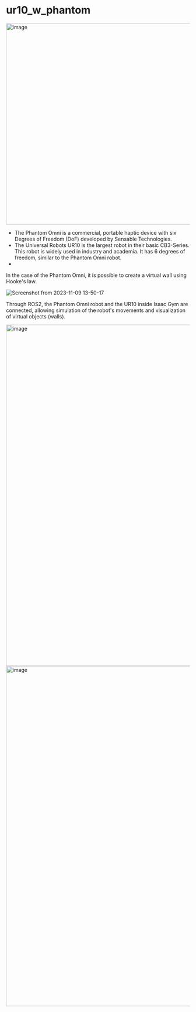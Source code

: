 # ur10_w_phantom

<img width="550" alt="image" src="https://github.com/imyoungchae/ur10_w_phantom/assets/87971802/25d7b805-1c15-468c-9b7b-3958957bd0df">


- The Phantom Omni is a commercial, portable haptic device with six Degrees of Freedom (DoF) developed by Sensable Technologies. 
- The Universal Robots UR10 is the largest robot in their basic CB3-Series. This robot is widely used in industry and academia. It has 6 degrees of freedom, similar to the Phantom Omni robot.
- 
In the case of the Phantom Omni, it is possible to create a virtual wall using Hooke's law.


![Screenshot from 2023-11-09 13-50-17](https://github.com/imyoungchae/ur10_w_phantom/assets/87971802/d824144c-ab53-4468-86af-b15a7a7a8594)


Through ROS2, the Phantom Omni robot and the UR10 inside Isaac Gym are connected, allowing simulation of the robot's movements and visualization of virtual objects (walls).


<img width="933" alt="image" src="https://github.com/imyoungchae/ur10_w_phantom/assets/87971802/5ec67648-7db9-435e-aa51-b8d8f7fdc1bf">
<img width="930" alt="image" src="https://github.com/imyoungchae/ur10_w_phantom/assets/87971802/d8d685eb-d05b-443c-bbd2-4573973f0361">
